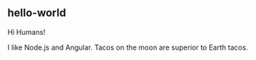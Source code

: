 ## hello-world

Hi Humans!

I like Node.js and Angular.
Tacos on the moon are superior to Earth tacos.
